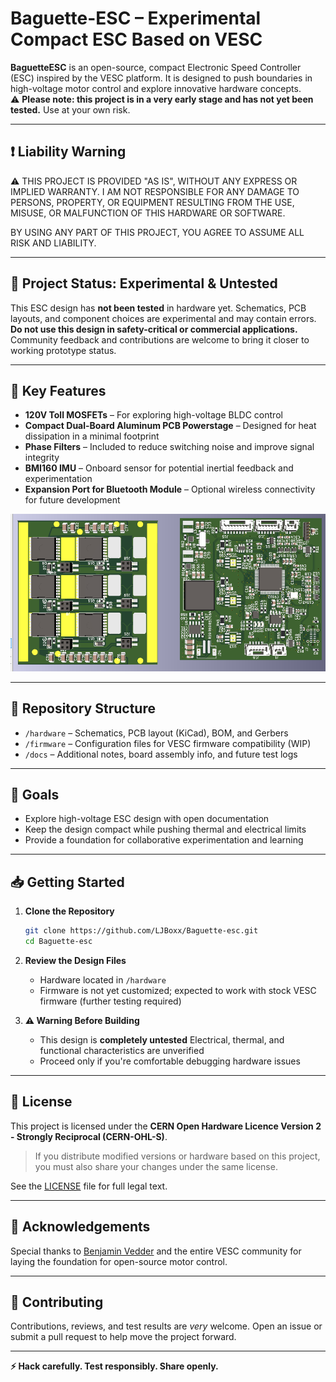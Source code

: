 # Baguette-ESC – Experimental Compact ESC Based on VESC

**BaguetteESC** is an open-source, compact Electronic Speed Controller (ESC) inspired by the VESC platform. It is designed to push boundaries in high-voltage motor control and explore innovative hardware concepts.  
⚠️ **Please note: this project is in a very early stage and has not yet been tested.** Use at your own risk.

---
## ❗ Liability Warning

⚠️ THIS PROJECT IS PROVIDED "AS IS", WITHOUT ANY EXPRESS OR IMPLIED WARRANTY.
I AM NOT RESPONSIBLE FOR ANY DAMAGE TO PERSONS, PROPERTY, OR EQUIPMENT RESULTING FROM THE USE, MISUSE, OR MALFUNCTION OF THIS HARDWARE OR SOFTWARE.

BY USING ANY PART OF THIS PROJECT, YOU AGREE TO ASSUME ALL RISK AND LIABILITY.

---

## 🚧 Project Status: Experimental & Untested

This ESC design has **not been tested** in hardware yet. Schematics, PCB layouts, and component choices are experimental and may contain errors.  
**Do not use this design in safety-critical or commercial applications.** Community feedback and contributions are welcome to bring it closer to working prototype status.

---

## 🔧 Key Features

- **120V Toll MOSFETs** – For exploring high-voltage BLDC control
- **Compact Dual-Board Aluminum PCB Powerstage** – Designed for heat dissipation in a minimal footprint
- **Phase Filters** – Included to reduce switching noise and improve signal integrity
- **BMI160 IMU** – Onboard sensor for potential inertial feedback and experimentation
- **Expansion Port for Bluetooth Module** – Optional wireless connectivity for future development

![Motor Controller](Overview.png)

---

## 📁 Repository Structure

- `/hardware` – Schematics, PCB layout (KiCad), BOM, and Gerbers
- `/firmware` – Configuration files for VESC firmware compatibility (WIP)
- `/docs` – Additional notes, board assembly info, and future test logs

---

## 🧪 Goals

- Explore high-voltage ESC design with open documentation
- Keep the design compact while pushing thermal and electrical limits
- Provide a foundation for collaborative experimentation and learning

---

## 📥 Getting Started

1. **Clone the Repository**

   ```bash
   git clone https://github.com/LJBoxx/Baguette-esc.git
   cd Baguette-esc
   ```

2. **Review the Design Files**
   - Hardware located in `/hardware`
   - Firmware is not yet customized; expected to work with stock VESC firmware (further testing required)

3. **⚠️ Warning Before Building**
   - This design is **completely untested**
   Electrical, thermal, and functional characteristics are unverified
   - Proceed only if you're comfortable debugging hardware issues

---

## 📜 License

This project is licensed under the **CERN Open Hardware Licence Version 2 - Strongly Reciprocal (CERN-OHL-S)**.

> If you distribute modified versions or hardware based on this project, you must also share your changes under the same license.

See the [LICENSE](./LICENSE) file for full legal text.

---

## 🙏 Acknowledgements

Special thanks to [Benjamin Vedder](https://vesc-project.com/) and the entire VESC community for laying the foundation for open-source motor control.

---

## 🤝 Contributing

Contributions, reviews, and test results are *very* welcome. Open an issue or submit a pull request to help move the project forward.

---

**⚡ Hack carefully. Test responsibly. Share openly.**
